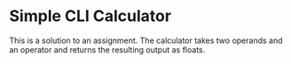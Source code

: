 # Simple CLI Calculator
This is a solution to an assignment. The calculator takes two operands and an operator and returns the resulting output as floats.
